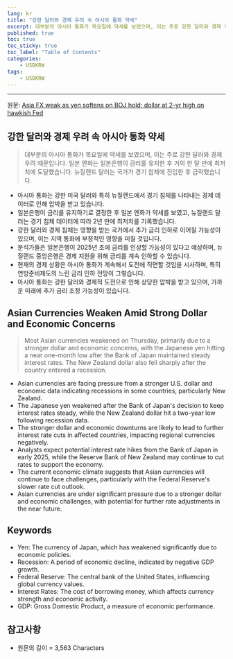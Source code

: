 ```yaml
---
lang: kr
title: "강한 달러와 경제 우려 속 아시아 통화 약세"
excerpt: 대부분의 아시아 통화가 목요일에 약세를 보였으며, 이는 주로 강한 달러와 경제 우려 때문입니다. 일본 엔화는 일본은행이 금리를 유지한 후 거의 한 달 만에 최저치에 도달했습니다. 뉴질랜드 달러는 국가가 경기 침체에 진입한 후 급락했습니다.
published: true
toc: true
toc_sticky: true
toc_label: "Table of Contents"
categories:
    - USDKRW
tags:
    - USDKRW
---
```


---

  원문: [Asia FX weak as yen softens on BOJ hold; dollar at 2-yr high on hawkish Fed](https://www.investing.com/news/forex-news/asia-fx-weak-as-yen-softens-on-boj-hold-dollar-at-2yr-high-on-hawkish-fed-3780975)

## 강한 달러와 경제 우려 속 아시아 통화 약세

> 대부분의 아시아 통화가 목요일에 약세를 보였으며, 이는 주로 강한 달러와 경제 우려 때문입니다. 일본 엔화는 일본은행이 금리를 유지한 후 거의 한 달 만에 최저치에 도달했습니다. 뉴질랜드 달러는 국가가 경기 침체에 진입한 후 급락했습니다.


- 아시아 통화는 강한 미국 달러와 특히 뉴질랜드에서 경기 침체를 나타내는 경제 데이터로 인해 압박을 받고 있습니다.
- 일본은행이 금리를 유지하기로 결정한 후 일본 엔화가 약세를 보였고, 뉴질랜드 달러는 경기 침체 데이터에 따라 2년 만에 최저치를 기록했습니다.
- 강한 달러와 경제 침체는 영향을 받는 국가에서 추가 금리 인하로 이어질 가능성이 있으며, 이는 지역 통화에 부정적인 영향을 미칠 것입니다.
- 분석가들은 일본은행이 2025년 초에 금리를 인상할 가능성이 있다고 예상하며, 뉴질랜드 중앙은행은 경제 지원을 위해 금리를 계속 인하할 수 있습니다.
- 현재의 경제 상황은 아시아 통화가 계속해서 도전에 직면할 것임을 시사하며, 특히 연방준비제도의 느린 금리 인하 전망이 그렇습니다.
- 아시아 통화는 강한 달러와 경제적 도전으로 인해 상당한 압박을 받고 있으며, 가까운 미래에 추가 금리 조정 가능성이 있습니다.

## Asian Currencies Weaken Amid Strong Dollar and Economic Concerns

> Most Asian currencies weakened on Thursday, primarily due to a stronger dollar and economic concerns, with the Japanese yen hitting a near one-month low after the Bank of Japan maintained steady interest rates. The New Zealand dollar also fell sharply after the country entered a recession.


- Asian currencies are facing pressure from a stronger U.S. dollar and economic data indicating recessions in some countries, particularly New Zealand.
- The Japanese yen weakened after the Bank of Japan's decision to keep interest rates steady, while the New Zealand dollar hit a two-year low following recession data.
- The stronger dollar and economic downturns are likely to lead to further interest rate cuts in affected countries, impacting regional currencies negatively.
- Analysts expect potential interest rate hikes from the Bank of Japan in early 2025, while the Reserve Bank of New Zealand may continue to cut rates to support the economy.
- The current economic climate suggests that Asian currencies will continue to face challenges, particularly with the Federal Reserve's slower rate cut outlook.
- Asian currencies are under significant pressure due to a stronger dollar and economic challenges, with potential for further rate adjustments in the near future.

## Keywords

- Yen: The currency of Japan, which has weakened significantly due to economic policies.
- Recession: A period of economic decline, indicated by negative GDP growth.
- Federal Reserve: The central bank of the United States, influencing global currency values.
- Interest Rates: The cost of borrowing money, which affects currency strength and economic activity.
- GDP: Gross Domestic Product, a measure of economic performance.

## 참고사항

- 원문의 길이 = 3,563 Characters

